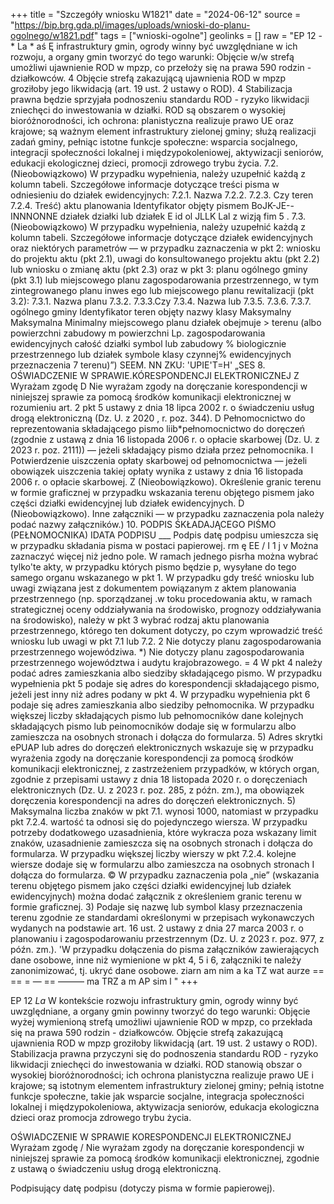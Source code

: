 +++
title = "Szczegóły wniosku W1821"
date = "2024-06-12"
source = "https://bip.brg.gda.pl/images/uploads/wnioski-do-planu-ogolnego/w1821.pdf"
tags = ["wnioski-ogolne"]
geolinks = []
raw = "EP 12  -* La *  aś Ę infrastruktury gmin, ogrody winny być uwzględniane w ich rozwoju, a organy gmin tworzyć do tego warunki: Objęcie w/w strefą umożliwi ujawnienie ROD w mpzp, co przełoży się na prawa 590 rodzin - działkowców. 4 Objęcie strefą zakazującą ujawnienia ROD w mpzp groziłoby jego likwidacją (art. 19 ust. 2 ustawy o ROD). 4 Stabilizacja prawna będzie sprzyjała podnoszeniu standardu ROD - ryzyko likwidacji zniechęci do inwestowania w działki. ROD są obszarem o wysokiej bioróżnorodności, ich ochrona: planistyczna realizuje prawo UE oraz krajowe; są ważnym element infrastruktury zielonej gminy; służą realizacji zadań gminy, pełniąc istotne funkcje społeczne: wsparcia socjalnego, integracji społeczności lokalnej i międzypokoleniowej, aktywizacji seniorów, edukacji ekologicznej dzieci, promocji zdrowego trybu życia. 7.2. (Nieobowiązkowo) W przypadku wypełnienia, należy uzupełnić każdą z kolumn tabeli. Szczegółowe informacje dotyczące treści pisma w odniesieniu do działek ewidencyjnych: 7.2.1. Nazwa 7.2.2. 7.2.3. Czy teren 7.2.4. Treść) aktu planowania Identyfikator objęty pismem BoJK-JE--INNNONNE działek działki lub działek E id ol JLLK Lal z wizją fim 5 . 7.3. (Nieobowiązkowo) W przypadku wypełnienia, należy uzupełnić każdą z kolumn tabeli. Szczegółowe informacje dotyczące działek ewidencyjnych oraz niektórych parametrów — w przypadku zaznaczenia w pkt 2: wniosku do projektu aktu (pkt 2.1), uwagi do konsultowanego projektu aktu (pkt 2.2) lub wniosku o zmianę aktu (pkt 2.3) oraz w pkt 3: planu ogólnego gminy (pkt 3.1) lub miejscowego planu zagospodarowania przestrzennego, w tym zintegrowanego planu inwes ego lub miejscowego planu rewitalizacji (pkt 3.2): 7.3.1. Nazwa planu 7.3.2. 7.3.3.Czy  7.3.4. Nazwa lub 7.3.5. 7.3.6. 7.3.7. ogólnego gminy Identyfikator teren objęty nazwy klasy Maksymalny  Maksymalna Minimalny miejscowego planu działek obejmuje > terenu (albo powierzchni zabudowy m powierzchni Lp. zagospodarowania ewidencyjnych całość działki symbol lub zabudowy % biologicznie przestrzennego lub działek symbole klasy  czynnej% ewidencyjnych  przeznaczenia 7 terenu)”)  SEEM. NN ZKU: 'UPIE'T=H' „SES 8. OŚWIADCZENIE W SPRAWIE.KÓRESPONDENCJI ELEKTRONICZNEJ   Z Wyrażam zgodę D Nie wyrażam zgody  na doręczanie korespondencji w niniejszej sprawie za pomocą środków komunikacji elektronicznej w  rozumieniu art. 2 pkt 5 ustawy z dnia 18 lipca 2002 r. o świadczeniu usług drogą elektroniczną (Dz. U. z 2020 , r. poz. 344). D Pełnomocnictwo do reprezentowania składającego pismo liib*pełnomocnictwo do doręczeń (zgodnie z ustawą z dnia 16 listopada 2006 r. o opłacie skarbowej (Dz. U. z 2023 r. poz. 2111)) — jeżeli składający pismo działa przez pełnomocnika. l Potwierdzenie uiszczenia opłaty skarbowej od pełnomocnictwa — jeżeli obowiązek uiszczenia takiej opłaty wynika z ustawy z dnia 16 listopada 2006 r. o opłacie skarbowej. Z  (Nieobowiązkowo). Określenie granic terenu w formie graficznej w przypadku wskazania terenu objętego pismem jako części działki ewidencyjnej lub działek ewidencyjnych. D (Nieobowiązkowo). Inne załączniki — w przypadku zaznaczenia pola należy podać nazwy załączników.) 10. PODPIS ŚKŁADAJĄCEGO PIŚMO (PEŁNOMOCNIKA) IDATA PODPISU ___  Podpis datę podpisu umieszcza się w przypadku składania pisma w postaci papierowej. rm ę EE / I 1 j v Można zaznaczyć więcej niż jedno pole. W ramach jednego pisrha można wybrać tylko'te akty, w przypadku których pismo będzie p, wysyłane do tego samego organu wskazanego w pkt 1. W przypadku gdy treść wniosku lub uwagi związana jest z dokumentem powiązanym z aktem planowania przestrzennego (np. sporządzanej .w toku procedowania aktu, w ramach strategicznej oceny oddziaływania na środowisko, prognozy oddziaływania na środowisko), należy w pkt 3 wybrać rodzaj aktu planowania przestrzennego, którego ten dokument dotyczy, po czym wprowadzić treść wniosku lub uwagi w pkt 7.1 lub 7.2. 2 Nie dotyczy planu zagospodarowania przestrzennego wojewódziwa. *) Nie dotyczy planu zagospodarowania przestrzennego województwa i audytu krajobrazowego. = 4 W pkt 4 należy podać adres zamieszkania albo siedziby składającego pismo. W przypadku wypełnienia pkt 5 podaje się adres do korespondencji składającego pismo, jeżeli jest inny niż adres podany w pkt 4. W przypadku wypełnienia pkt 6 podaje się adres zamieszkania albo siedziby pełnomocnika. W przypadku większej liczby składających pismo lub pełnomocników dane kolejnych składających pismo lub peinomocników dodaje się w formularzu albo zamieszcza na osobnych stronach i dołącza do formularza. 5) Adres skrytki ePUAP lub adres do doręczeń elektronicznych wskazuje się w przypadku wyrażenia zgody na doręczanie korespondencji za pomocą środków komunikacji elektronicznej, z zastrzeżeniem przypadków, w których organ, zgodnie z przepisami ustawy z dnia 18 listopada 2020 r. o doręczeniach elektronicznych (Dz. U. z 2023 r. poz. 285, z późn. zm.), ma obowiązek doręczenia korespondencji na adres do doręczeń elektronicznych. 5) Maksymalna liczba znaków w pkt 7.1. wynosi 1000, natomiast w przypadku pkt 7.2.4. wartość ta odnosi się do pojedynczego wiersza. W przypadku potrzeby dodatkowego uzasadnienia, które wykracza poza wskazany limit znaków, uzasadnienie zamieszcza się na osobnych stronach i dołącza do formularza. W przypadku większej liczby wierszy w pkt 7.2.4. kolejne wiersze dodaje się w formularzu albo zamieszcza na osobnych stronach I dołącza do formularza. © W przypadku zaznaczenia pola „nie” (wskazania terenu objętego pismem jako części działki ewidencyjnej lub działek ewidencyjnych) można dodać załącznik z określeniem granic terenu w formie graficznej. 3) Podaje się nazwę lub symbol klasy przeznaczenia terenu zgodnie ze standardami określonymi w przepisach wykonawczych wydanych na podstawie art. 16 ust. 2 ustawy z dnia 27 marca 2003 r. o planowaniu i zagospodarowaniu przestrzennym (Dz. U. z 2023 r. poz. 977, z późn. zm.). 'W przypadku dołączenia do pisma załączników zawierających dane osobowe, inne niż wymienione w pkt 4, 5 i 6, załączniki te należy zanonimizować, tj. ukryć dane osobowe. ziarn am nim a ka TZ wat aurze == == = — == ——— ma TRZ a m AP sim l "
+++

EP 12
*La*
W kontekście rozwoju infrastruktury gmin, ogrody winny być uwzględniane, a organy gmin powinny tworzyć do tego warunki:
Objęcie wyżej wymienioną strefą umożliwi ujawnienie ROD w mpzp, co przekłada się na prawa 590 rodzin - działkowców. 
Objęcie strefą zakazującą ujawnienia ROD w mpzp groziłoby likwidacją (art. 19 ust. 2 ustawy o ROD). 
Stabilizacja prawna przyczyni się do podnoszenia standardu ROD - ryzyko likwidacji zniechęci do inwestowania w działki. 
ROD stanowią obszar o wysokiej bioróżnorodności; ich ochrona planistyczna realizuje prawo UE i krajowe; są istotnym elementem infrastruktury zielonej gminy; pełnią istotne funkcje społeczne, takie jak wsparcie socjalne, integracja społeczności lokalnej i międzypokoleniowa, aktywizacja seniorów, edukacja ekologiczna dzieci oraz promocja zdrowego trybu życia.

OŚWIADCZENIE W SPRAWIE KORESPONDENCJI ELEKTRONICZNEJ
Wyrażam zgodę / Nie wyrażam zgody na doręczanie korespondencji w niniejszej sprawie za pomocą środków komunikacji elektronicznej, zgodnie z ustawą o świadczeniu usług drogą elektroniczną. 

Podpisujący datę podpisu (dotyczy pisma w formie papierowej).


